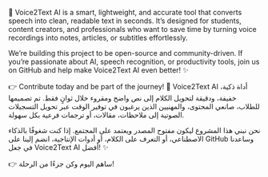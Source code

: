 🚀 Voice2Text AI is a smart, lightweight, and accurate tool that converts speech into clean, readable text in seconds.
It’s designed for students, content creators, and professionals who want to save time by turning voice recordings into notes, articles, or subtitles effortlessly.

We’re building this project to be open-source and community-driven.
If you’re passionate about AI, speech recognition, or productivity tools, join us on GitHub and help make Voice2Text AI even better! ✨

👉 Contribute today and be part of the journey!
🚀 Voice2Text AI أداة ذكية، خفيفة، ودقيقة لتحويل الكلام إلى نص واضح ومقروء خلال ثوانٍ فقط.
تم تصميمها للطلاب، صانعي المحتوى، والمهنيين الذين يرغبون في توفير الوقت عبر تحويل التسجيلات الصوتية إلى ملاحظات، مقالات، أو ترجمات فرعية بكل سهولة.

نحن نبني هذا المشروع ليكون مفتوح المصدر ويعتمد على المجتمع.
إذا كنت شغوفًا بالذكاء الاصطناعي، أو التعرف على الكلام، أو أدوات الإنتاجية، انضم إلينا على GitHub وساعدنا في جعل Voice2Text AI أفضل! ✨

👉 ساهم اليوم وكن جزءًا من الرحلة!

